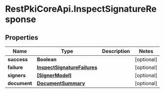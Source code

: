 # RestPkiCoreApi.InspectSignatureResponse

## Properties
Name | Type | Description | Notes
------------ | ------------- | ------------- | -------------
**success** | **Boolean** |  | [optional] 
**failure** | [**InspectSignatureFailures**](InspectSignatureFailures.md) |  | [optional] 
**signers** | [**[SignerModel]**](SignerModel.md) |  | [optional] 
**document** | [**DocumentSummary**](DocumentSummary.md) |  | [optional] 
